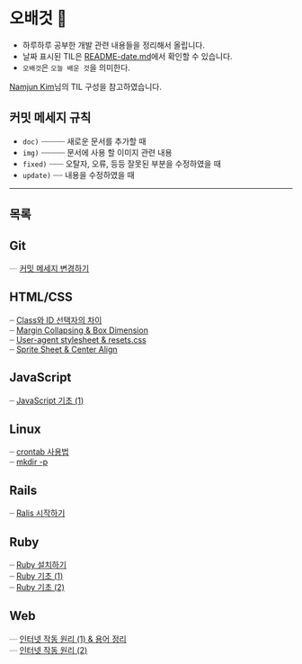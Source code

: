 # 오배것 :pencil:
- 하루하루 공부한 개발 관련 내용들을 정리해서 올립니다.
- 날짜 표시된 TIL은 [README-date.md](./README-date.md)에서 확인할 수 있습니다.
- `오배것`은 `오늘 배운 것`을 의미한다. 

[Namjun Kim](https://github.com/namjunemy/TIL)님의 TIL 구성을 참고하였습니다.

## 커밋 메세지 규칙
- `doc)` ┈┈┈┈┈ 새로운 문서를 추가할 때
- `img)` ┈┈┈┈┈ 문서에 사용 할 이미지 관련 내용
- `fixed)` ┈┈┈ 오탈자, 오류, 등등 잘못된 부분을 수정하였을 때
- `update)` ┈┈ 내용을 수정하였을 때

<hr>

## 목록
## Git <a id="git"></a>
┈ [커밋 메세지 변경하기](https://github.com/myoiwritescode/TIL/tree/master/Git/2019/08/083119-amend.md)<br>

## HTML/CSS <a id="html-css"></a>
┈ [Class와 ID 선택자의 차이](https://github.com/myoiwritescode/TIL/tree/master/Frontend/2019/08/17.md)<br>
┈ [Margin Collapsing & Box Dimension](https://github.com/myoiwritescode/TIL/tree/master/Frontend/2019/08/18.md)<br>
┈ [User-agent stylesheet & resets.css](https://github.com/myoiwritescode/TIL/tree/master/Frontend/2019/08/19.md)<br>
┈ [Sprite Sheet & Center Align](https://github.com/myoiwritescode/TIL/tree/master/Frontend/2019/08/26.md)<br>

## JavaScript <a id="js"></a>
┈ [JavaScript 기초 (1)](https://github.com/myoiwritescode/TIL/tree/master/JavaScript/2019/08/28.md)<br>

## Linux <a id="linux"></a>
┈ [crontab 사용법](https://github.com/myoiwritescode/TIL/tree/master/Linux/2019/08/19.md)<br>
┈ [mkdir -p](https://github.com/myoiwritescode/TIL/tree/master/Linux/2019/08/16.md)<br>

## Rails <a id="rails"></a>
┈ [Ralis 시작하기](https://github.com/myoiwritescode/TIL/tree/master/Rails/2019/08/081619-first-web-app-using-rails.md)<br>

## Ruby <a id="ruby"></a>
┈ [Ruby 설치하기](https://github.com/myoiwritescode/TIL/tree/master/Ruby/2019/08/081619-installing-ruby.md)<br>
┈ [Ruby 기초 (1)](https://github.com/myoiwritescode/TIL/blob/master/Ruby/2019/08/082919-ruby-basics-1.md)<br>
┈ [Ruby 기초 (2)](https://github.com/myoiwritescode/TIL/blob/master/Ruby/2019/08/083019-ruby-basics-2.md)<br>

## Web <a id="web"></a>
┈ [인터넷 작동 원리 (1) & 용어 정리](https://github.com/myoiwritescode/TIL/tree/master/Web/2019/08/16.md)<br>
┈ [인터넷 작동 원리 (2)](https://github.com/myoiwritescode/TIL/tree/master/Web/2019/08/17.md)<br>

